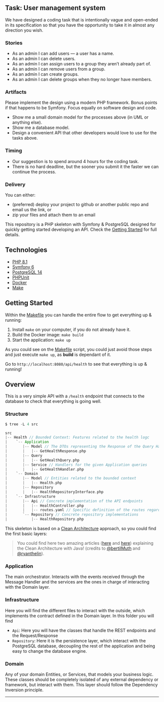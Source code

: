 ## Task: User management system
We have designed a coding task that is intentionally vague and open-ended in its specification
so that you have the opportunity to take it in almost any direction you wish.

### Stories
- As an admin I can add users — a user has a name.
- As an admin I can delete users.
- As an admin I can assign users to a group they aren’t already part of.
- As an admin I can remove users from a group.
- As an admin I can create groups.
- As an admin I can delete groups when they no longer have members.

### Artifacts
Please implement the design using a modern PHP framework. Bonus points if that happens to
be Symfony. Focus equally on software design and code.
- Show me a small domain model for the processes above (in UML or anything else).
- Show me a database model.
- Design a convenient API that other developers would love to use for the tasks above.

### Timing
- Our suggestion is to spend around 4 hours for the coding task.
- There is no hard deadline, but the sooner you submit it the faster we can continue the
  process.

### Delivery
You can either:
- (preferred) deploy your project to github or another public repo and email us the link, or
- zip your files and attach them to an email


This repository is a PHP skeleton with Symfony & PostgreSQL designed for quickly getting started developing an API.
Check the [Getting Started](#getting-started) for full details.

## Technologies

* [PHP 8.1](https://www.php.net/releases/8.1/en.php)
* [Symfony 6](https://symfony.com/releases/6.0)
* [PostgreSQL 14](https://www.postgresql.org/about/news/postgresql-14-released-2318/)
* [PHPUnit](https://phpunit.readthedocs.io/en/9.5/)
* [Docker](https://www.docker.com/)
* [Make](https://www.gnu.org/software/make/manual/make.html)

## Getting Started

Within the [Makefile](Makefile) you can handle the entire flow to get everything up & running:

1. Install `make` on your computer, if you do not already have it.
2. Build the Docker image: `make build`
3. Start the application: `make up`

As you could see on the [Makefile](Makefile) script, you could just avoid those steps and just execute `make up`, as
**build** is dependant of it.

Go to `http://localhost:8080/api/health` to see that everything is up & running!

## Overview

This is a very simple API with a `/health` endpoint that connects to the database to check that everything is going
well.

### Structure

```scala
$ tree -L 4 src

src
|-- Health // Bounded Context: Features related to the health logc
|    `-- Application
|       |-- Model // The DTOs representing the Response of the Query Handler 
|       |   |-- GetHealthResponse.php
|       |-- Query
|       |   |-- GetHealthQuery.php
|       |-- Service // Handlers for the given Application queries
|       |   |-- GetHealthHandler.php
|    `-- Domain
|       |-- Model // Entities related to the bounded context 
|       |   |-- Health.php
|       |-- Repository
|       |   |-- HealthRepositoryInterface.php 
|    `-- Infrastructure
|       |-- Api // Concrete implementation of the API endpoints
|       |   |-- HealthController.php
|       |   |-- routes.yaml // Specific definition of the routes regarding this Bounded Context
|       `-- Repository // Concrete repository implementations
|           |-- HealthRepository.php
```

This skeleton is based on
a [Clean Architecture](https://blog.cleancoder.com/uncle-bob/2012/08/13/the-clean-architecture.html) approach, so you
could find the first basic layers:

> You could find here two amazing articles ([here](https://www.educative.io/blog/clean-architecture-tutorial)
> and [here](https://www.freecodecamp.org/news/modern-clean-architecture/)) explaining the Clean Architecture with Java!
> (credits to [@bertilMuth](https://twitter.com/BertilMuth) and [@ryanthelin](https://dev.to/ryanthelin)).

### Application

The main orchestrator. Interacts with the events received through the Message Handler and the services are the ones in
charge of interacting with the Domain layer.

### Infrastructure

Here you will find the different files to interact with the outside, which implements the contract defined in the Domain
layer. In this folder you will find

* `Api`: Here you will have the classes that handle the REST endpoints and the Request/Response
* `Repository`: Here it is the persistence layer, which interact with the PostgreSQL database, decoupling the rest of
  the application and being easy to change the database engine.

### Domain

Any of your domain Entities, or Services, that models your business logic. These classes should be completely isolated
of any external dependency or framework, but interact with them. This layer should follow the Dependency Inversion
principle.

---

